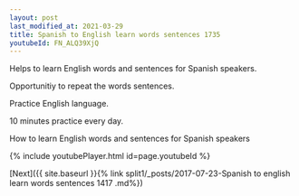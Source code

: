 ```yaml
---
layout: post
last_modified_at: 2021-03-29
title: Spanish to English learn words sentences 1735 
youtubeId: FN_ALQ39XjQ
---
```

 
 
Helps to learn English words and sentences for Spanish speakers.

Opportunitiy to repeat the words sentences. 

Practice English language. 
 
10 minutes practice every day. 
 
How to learn English words and sentences for Spanish speakers 
 
{% include youtubePlayer.html id=page.youtubeId %}
 
 
[Next]({{ site.baseurl }}{% link  split1/_posts/2017-07-23-Spanish to english learn words sentences 1417 .md%})
 
